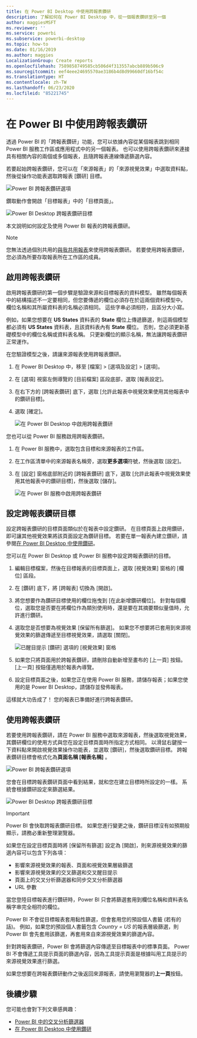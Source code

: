 ```yaml
---
title: 在 Power BI Desktop 中使用跨報表鑽研
description: 了解如何在 Power BI Desktop 中，從一個報表鑽研至另一個
author: maggiesMSFT
ms.reviewer: ''
ms.service: powerbi
ms.subservice: powerbi-desktop
ms.topic: how-to
ms.date: 01/16/2019
ms.author: maggies
LocalizationGroup: Create reports
ms.openlocfilehash: 7589858749585cb506d4f313557abcb889b506c9
ms.sourcegitcommit: eef4eee24695570ae3186b4d8d99660df16bf54c
ms.translationtype: HT
ms.contentlocale: zh-TW
ms.lasthandoff: 06/23/2020
ms.locfileid: "85221745"
---
```

# <a name="use-cross-report-drillthrough-in-power-bi"></a>在 Power BI 中使用跨報表鑽研

透過 Power BI 的「跨報表鑽研」功能，您可以依據內容從某個報表跳到相同 Power BI 服務工作區或應用程式中的另一個報表。 也可以使用跨報表鑽研來連接具有相關內容的兩個或多個報表，且隨跨報表連線傳遞篩選內容。 

若要起始跨報表鑽研，您可以在「來源報表」的「來源視覺效果」中選取資料點，然後從操作功能表選取跨報表 [鑽研] 目標。 

![Power BI 跨報表鑽研選項](media/desktop-cross-report-drill-through/cross-report-drill-through-01.png)

鑽取動作會開啟「目標報表」中的「目標頁面」。 

![Power BI Desktop 跨報表鑽研目標](media/desktop-cross-report-drill-through/cross-report-drill-through-01a.png)

本文說明如何設定及使用 Power BI 報表的跨報表鑽研。

> [!NOTE]
> 您無法透過個別共用的[與我共用報表](../collaborate-share/service-share-dashboards.md#share-a-dashboard-or-report)來使用跨報表鑽研。 若要使用跨報表鑽研，您必須為所要存取報表所在工作區的成員。

## <a name="enable-cross-report-drillthrough"></a>啟用跨報表鑽研

啟用跨報表鑽研的第一個步驟是驗證來源和目標報表的資料模型。 雖然每個報表中的結構描述不一定要相同，但您要傳遞的欄位必須存在於這兩個資料模型中。 欄位名稱和其所屬資料表的名稱必須相同。 這些字串必須相符，且區分大小寫。

例如，如果您想要在 **US States** 資料表的 **State** 欄位上傳遞篩選，則這兩個模型都必須有 **US States** 資料表，且該資料表內有 **State** 欄位。 否則，您必須更新基礎模型中的欄位名稱或資料表名稱。 只更新欄位的顯示名稱，無法讓跨報表鑽研正常運作。

在您驗證模型之後，請讓來源報表使用跨報表鑽研。 

1. 在 Power BI Desktop 中，移至 [檔案] > [選項及設定] > [選項]。 
1. 在 [選項] 視窗左側導覽的 [目前檔案] 區段底部，選取 [報表設定]。 
1. 在右下方的 [跨報表鑽研] 底下，選取 [允許此報表中視覺效果使用其他報表中的鑽研目標]。 
1. 選取 [確定]。 
   
   ![在 Power BI Desktop 中啟用跨報表鑽研](media/desktop-cross-report-drill-through/cross-report-drill-through-02.png)

您也可以從 Power BI 服務啟用跨報表鑽研。
1. 在 Power BI 服務中，選取包含目標和來源報表的工作區。
1. 在工作區清單中的來源報表名稱旁，選取**更多選項**符號，然後選取 [設定]。 
1. 在 [設定] 窗格底部附近的 [跨報表鑽研] 底下，選取 [允許此報表中視覺效果使用其他報表中的鑽研目標]，然後選取 [儲存]。
   
   ![在 Power BI 服務中啟用跨報表鑽研](media/desktop-cross-report-drill-through/cross-report-drill-through-02a.png)

## <a name="set-up-a-cross-report-drillthrough-target"></a>設定跨報表鑽研目標

設定跨報表鑽研的目標頁面類似於在報表中設定鑽研。 在目標頁面上啟用鑽研，即可讓其他視覺效果將該頁面設定為鑽研目標。 若要在單一報表內建立鑽研，請參閱[在 Power BI Desktop 中使用鑽研](desktop-drillthrough.md)。

您可以在 Power BI Desktop 或 Power BI 服務中設定跨報表鑽研的目標。 
1. 編輯目標檔案，然後在目標報表的目標頁面上，選取 [視覺效果] 窗格的 [欄位] 區段。 
1. 在 [鑽研] 底下，將 [跨報表] 切換為 [開啟]。 
1. 將您想要作為鑽研目標使用的欄位拖曳到 [在此新增鑽研欄位]。 針對每個欄位，選取您是否要在將欄位作為類別使用時，還是要在其摘要類似量值時，允許進行鑽研。 
1. 選取您是否想要為視覺效果 [保留所有篩選]。 如果您不想要將已套用到來源視覺效果的篩選傳遞至目標視覺效果，請選取 [關閉]。
   
   ![已醒目提示 [鑽研] 選項的 [視覺效果] 窗格](media/desktop-cross-report-drill-through/cross-report-drill-through-03.png)
   
1. 如果您只將頁面用於跨報表鑽研，請刪除自動新增至畫布的 [上一頁] 按鈕。 [上一頁] 按鈕僅適用於報表內導覽。 
1. 設定目標頁面之後，如果您正在使用 Power BI 服務，請儲存報表；如果您使用的是 Power BI Desktop，請儲存並發佈報表。

這樣就大功告成了！ 您的報表已準備好進行跨報表鑽研。 

## <a name="use-cross-report-drillthrough"></a>使用跨報表鑽研

若要使用跨報表鑽研，請在 Power BI 服務中選取來源報表，然後選取視覺效果，其鑽研欄位的使用方式與您在設定目標頁面時所指定方式相同。 以滑鼠右鍵按一下資料點來開啟視覺效果操作功能表，並選取 [鑽研]，然後選取鑽研目標。 跨報表鑽研目標會格式化為**頁面名稱 [報表名稱]** 。

![Power BI 跨報表鑽研選項](media/desktop-cross-report-drill-through/cross-report-drill-through-01.png)

您會在目標跨報表鑽研頁面中看到結果，就和您在建立目標時所設定的一樣。 系統會根據鑽研設定來篩選結果。

![Power BI Desktop 跨報表鑽研目標](media/desktop-cross-report-drill-through/cross-report-drill-through-01a.png)

> [!IMPORTANT]
> Power BI 會快取跨報表鑽研目標。 如果您進行變更之後，鑽研目標沒有如預期般顯示，請務必重新整理瀏覽器。 

如果您在設定目標頁面時將 [保留所有篩選] 設定為 [開啟]，則來源視覺效果的篩選內容可以包含下列各項： 

- 影響來源視覺效果的報表、頁面和視覺效果層級篩選 
- 影響來源視覺效果的交叉篩選和交叉醒目提示 
- 頁面上的交叉分析篩選器和同步交叉分析篩選器
- URL 參數

當您登陸目標報表進行鑽研時，Power BI 只會將篩選套用到欄位名稱和資料表名稱字串完全相符的欄位。 

Power BI 不會從目標報表套用黏性篩選，但會套用您的預設個人書籤 (若有的話)。 例如，如果您的預設個人書籤包含 *Country = US* 的報表層級篩選，則 Power BI 會先套用該篩選，再套用來自來源視覺效果的篩選內容。 

針對跨報表鑽研，Power BI 會將篩選內容傳遞至目標報表中的標準頁面。 Power BI 不會傳遞工具提示頁面的篩選內容，因為工具提示頁面是根據叫用工具提示的來源視覺效果進行篩選。

如果您想要在跨報表鑽研動作之後返回來源報表，請使用瀏覽器的**上一頁**按鈕。 

## <a name="next-steps"></a>後續步驟

您可能也會對下列文章感興趣：

- [Power BI 中的交叉分析篩選器](../visuals/power-bi-visualization-slicers.md)
- [在 Power BI Desktop 中使用鑽研](desktop-drillthrough.md)
